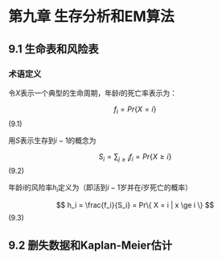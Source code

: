# 第九章 生存分析和EM算法

## 9.1 生命表和风险表

### 术语定义

令$X$表示一个典型的生命周期，年龄$i$的死亡率表示为：

$$
f_i = Pr\{ X = i \}
$$(9.1)

用$S$表示生存到$i -1$的概念为

$$
S_i = \sum_{j\ge i} f_i = Pr\{X \ge i \}
$$(9.2)

年龄$i$的风险率$h_i$定义为（即活到$i-1$岁并在$i$岁死亡的概率）

$$
h_i = \frac{f_i}{S_i} = Pr\{ X = i | x \ge i \}
$$(9.3)

## 9.2 删失数据和Kaplan-Meier估计

